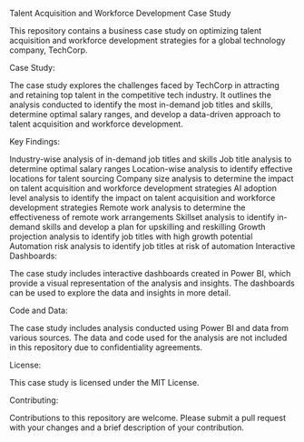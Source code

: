 Talent Acquisition and Workforce Development Case Study

This repository contains a business case study on optimizing talent acquisition and workforce development strategies for a global technology company, TechCorp.

Case Study:

The case study explores the challenges faced by TechCorp in attracting and retaining top talent in the competitive tech industry. It outlines the analysis conducted to identify the most in-demand job titles and skills, determine optimal salary ranges, and develop a data-driven approach to talent acquisition and workforce development.

Key Findings:

Industry-wise analysis of in-demand job titles and skills
Job title analysis to determine optimal salary ranges
Location-wise analysis to identify effective locations for talent sourcing
Company size analysis to determine the impact on talent acquisition and workforce development strategies
AI adoption level analysis to identify the impact on talent acquisition and workforce development strategies
Remote work analysis to determine the effectiveness of remote work arrangements
Skillset analysis to identify in-demand skills and develop a plan for upskilling and reskilling
Growth projection analysis to identify job titles with high growth potential
Automation risk analysis to identify job titles at risk of automation
Interactive Dashboards:

The case study includes interactive dashboards created in Power BI, which provide a visual representation of the analysis and insights. The dashboards can be used to explore the data and insights in more detail.

Code and Data:

The case study includes analysis conducted using Power BI and data from various sources. The data and code used for the analysis are not included in this repository due to confidentiality agreements.

License:

This case study is licensed under the MIT License.

Contributing:

Contributions to this repository are welcome. Please submit a pull request with your changes and a brief description of your contribution.
